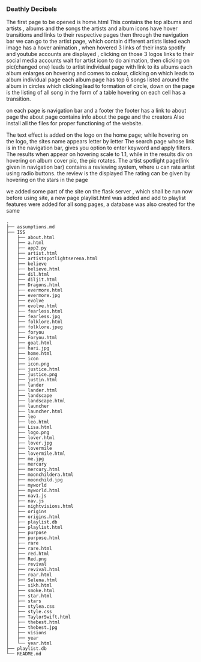 <h3>Deathly Decibels</h3>


The first page to be opened is home.html
This contains the top albums and artists , albums and the songs 
the artists and album icons have hover transitions and links to their respective pages
then through the navigation bar we can go to the artist page, which contain different artists listed
each image has a hover animation , when hovered 3 links of their insta spotify and youtube accounts are displayed , clicking on those 3 logos links to their social media accounts
wait for artist icon to do animation, then clicking on pic(changed one) leads to artist individual page with link to its albums
each album enlarges on hovering and comes to colour, clicking on which leads to album individual page
each album page has top 6 songs listed around the album in circles which clicking lead to formation of circle, 
down on the page is the listing of all song in the form of a table
hovering on each cell has a transition.


on each page is navigation bar and a footer 
the footer has a link to about page
the about page contains info about the page and the creators 
Also install all the files for proper functioning of the website.

The text effect is added on the logo on the home page; while hovering on the logo, the sites name appears letter by letter
The search page whose link is in the navigation bar, gives you option to enter keyword and apply filters.
The results when appear on hovering scale to 1.1, while in the results div on hovering on album cover pic, the pic rotates.
The artist spotlight page(link given in navigation bar) contains a reviewing system, where u can rate artist using radio buttons.
the review is the displayed
The rating can be given by hovering on the stars in the page

we added some part of the site on the flask server , which shall be run now before using site, a new page playlist.html was added and add to 
 playlist features were added for all song pages, a database was also created for the same</h2>



```
.
├── assumptions.md
├── ISS
│   ├── about.html
│   ├── a.html
│   ├── app2.py
│   ├── artist.html
│   ├── artistspotlightserena.html
│   ├── believe
│   ├── believe.html
│   ├── dil.html
│   ├── diljit.html
│   ├── Dragons.html
│   ├── evermore.html
│   ├── evermore.jpg
│   ├── evolve
│   ├── evolve.html
│   ├── fearless.html
│   ├── fearless.jpg
│   ├── folklore.html
│   ├── folklore.jpeg
│   ├── foryou
│   ├── Foryou.html
│   ├── goat.html
│   ├── hari.jpg
│   ├── home.html
│   ├── icon
│   ├── icon.png
│   ├── justice.html
│   ├── justice.png
│   ├── justin.html
│   ├── lander
│   ├── lander.html
│   ├── landscape
│   ├── landscape.html
│   ├── launcher
│   ├── launcher.html
│   ├── leo
│   ├── leo.html
│   ├── Lisa.html
│   ├── logo.png
│   ├── lover.html
│   ├── lover.jpg
│   ├── lovermile
│   ├── lovermile.html
│   ├── me.jpg
│   ├── mercury
│   ├── mercury.html
│   ├── moonchildera.html
│   ├── moonchild.jpg
│   ├── myworld
│   ├── myworld.html
│   ├── nav1.js
│   ├── nav.js
│   ├── nightvisions.html
│   ├── origins
│   ├── origins.html
│   ├── playlist.db
│   ├── playlist.html
│   ├── purpose
│   ├── purpose.html
│   ├── rare
│   ├── rare.html
│   ├── red.html
│   ├── Red.png
│   ├── revival
│   ├── revival.html
│   ├── roar.html
│   ├── Selena.html
│   ├── sikh.html
│   ├── smoke.html
│   ├── star.html
│   ├── stars
│   ├── stylea.css
│   ├── style.css
│   ├── TaylorSwift.html
│   ├── thebest.html
│   ├── thebest.jpg
│   ├── visions
│   ├── year
│   └── year.html
├── playlist.db
└── README.md
```
